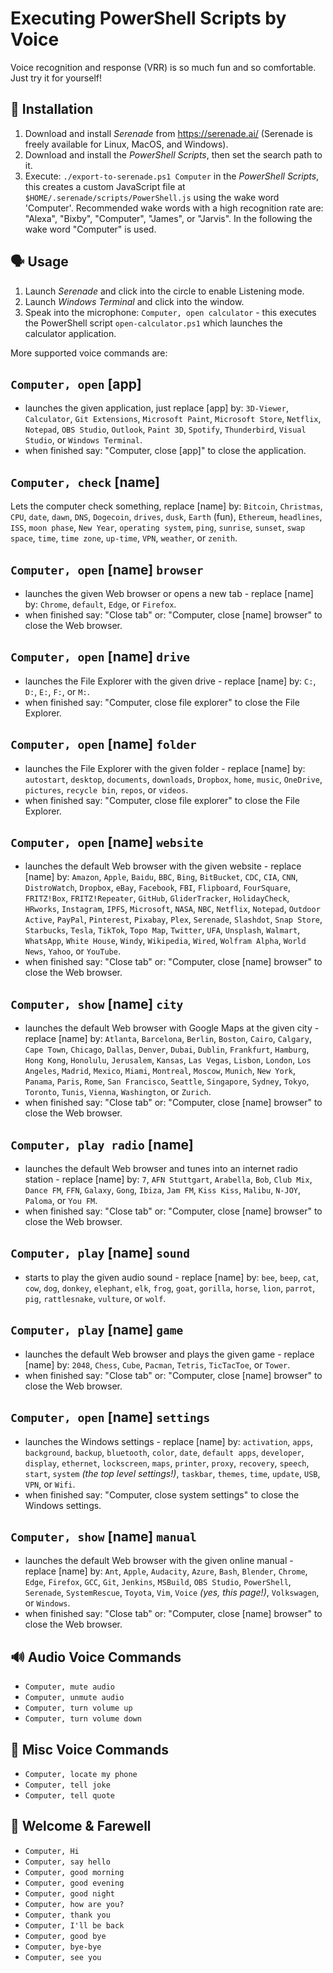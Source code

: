 Executing PowerShell Scripts by Voice
=====================================
Voice recognition and response (VRR) is so much fun and so comfortable. Just try it for yourself!


🔧 Installation
--------------
1. Download and install *Serenade* from https://serenade.ai/ (Serenade is freely available for Linux, MacOS, and Windows).
2. Download and install the *PowerShell Scripts*, then set the search path to it.
3. Execute: `./export-to-serenade.ps1 Computer` in the *PowerShell Scripts*, this creates a custom JavaScript file at `$HOME/.serenade/scripts/PowerShell.js` using the wake word 'Computer'. Recommended wake words with a high recognition rate are: "Alexa", "Bixby", "Computer", "James", or "Jarvis". In the following the wake word "Computer" is used.


🗣 Usage
-------
1. Launch *Serenade* and click into the circle to enable Listening mode.
2. Launch *Windows Terminal* and click into the window.
3. Speak into the microphone: `Computer, open calculator` - this executes the PowerShell script `open-calculator.ps1` which launches the calculator application.

More supported voice commands are:

`Computer, open` [app]
----------------------
* launches the given application, just replace [app] by: `3D-Viewer`, `Calculator`, `Git Extensions`, `Microsoft Paint`, `Microsoft Store`, `Netflix`, `Notepad`, `OBS Studio`, `Outlook`, `Paint 3D`, `Spotify`, `Thunderbird`, `Visual Studio`, or `Windows Terminal`.
* when finished say: "Computer, close [app]" to close the application.


`Computer, check` [name]
------------------------
Lets the computer check something, replace [name] by: `Bitcoin`, `Christmas`, `CPU`, `date`, `dawn`, `DNS`, `Dogecoin`, `drives`, `dusk`, `Earth` (fun), `Ethereum`, `headlines`, `ISS`, `moon phase`, `New Year`, `operating system`, `ping`, `sunrise`, `sunset`, `swap space`, `time`, `time zone`, `up-time`, `VPN`, `weather`, or `zenith`.


`Computer, open` [name] `browser`
---------------------------------
* launches the given Web browser or opens a new tab - replace [name] by: `Chrome`, `default`, `Edge`, or `Firefox`.
* when finished say: "Close tab" or: "Computer, close [name] browser" to close the Web browser.


`Computer, open` [name] `drive`
-------------------------------
* launches the File Explorer with the given drive - replace [name] by: `C:`, `D:`, `E:`, `F:`, or `M:`.
* when finished say: "Computer, close file explorer" to close the File Explorer.


`Computer, open` [name] `folder`
--------------------------------
* launches the File Explorer with the given folder - replace [name] by: `autostart`, `desktop`, `documents`, `downloads`, `Dropbox`, `home`, `music`, `OneDrive`, `pictures`, `recycle bin`, `repos`, or `videos`.
* when finished say: "Computer, close file explorer" to close the File Explorer.


`Computer, open` [name] `website`
---------------------------------
* launches the default Web browser with the given website - replace [name] by: `Amazon`, `Apple`, `Baidu`, `BBC`, `Bing`, `BitBucket`, `CDC`, `CIA`, `CNN`, `DistroWatch`, `Dropbox`, `eBay`, `Facebook`, `FBI`, `Flipboard`, `FourSquare`, `FRITZ!Box`, `FRITZ!Repeater`, `GitHub`, `GliderTracker`, `HolidayCheck`, `HRworks`, `Instagram`, `IPFS`, `Microsoft`, `NASA`, `NBC`, `Netflix`, `Notepad`, `Outdoor Active`, `PayPal`, `Pinterest`, `Pixabay`, `Plex`, `Serenade`, `Slashdot`, `Snap Store`, `Starbucks`, `Tesla`, `TikTok`, `Topo Map`, `Twitter`,  `UFA`, `Unsplash`, `Walmart`, `WhatsApp`, `White House`, `Windy`, `Wikipedia`, `Wired`, `Wolfram Alpha`, `World News`, `Yahoo`, or `YouTube`.
* when finished say: "Close tab" or: "Computer, close [name] browser" to close the Web browser.


`Computer, show` [name] `city`
------------------------------
* launches the default Web browser with Google Maps at the given city - replace [name] by: `Atlanta`, `Barcelona`, `Berlin`, `Boston`, `Cairo`, `Calgary`, `Cape Town`, `Chicago`, `Dallas`, `Denver`, `Dubai`, `Dublin`, `Frankfurt`, `Hamburg`, `Hong Kong`, `Honolulu`, `Jerusalem`, `Kansas`, `Las Vegas`, `Lisbon`, `London`, `Los Angeles`, `Madrid`, `Mexico`, `Miami`, `Montreal`, `Moscow`, `Munich`, `New York`, `Panama`, `Paris`, `Rome`, `San Francisco`, `Seattle`, `Singapore`, `Sydney`, `Tokyo`, `Toronto`, `Tunis`, `Vienna`, `Washington`, or `Zurich`.
* when finished say: "Close tab" or: "Computer, close [name] browser" to close the Web browser.


`Computer, play radio` [name]
-----------------------------
* launches the default Web browser and tunes into an internet radio station - replace [name] by: `7`, `AFN Stuttgart`, `Arabella`, `Bob`, `Club Mix`, `Dance FM`, `FFN`, `Galaxy`, `Gong`, `Ibiza`, `Jam FM`, `Kiss Kiss`, `Malibu`, `N-JOY`, `Paloma`, or `You FM`.
* when finished say: "Close tab" or: "Computer, close [name] browser" to close the Web browser.


`Computer, play` [name] `sound`
-------------------------------
* starts to play the given audio sound - replace [name] by: `bee`, `beep`, `cat`, `cow`, `dog`, `donkey`, `elephant`, `elk`, `frog`, `goat`, `gorilla`, `horse`, `lion`, `parrot`, `pig`, `rattlesnake`, `vulture`, or `wolf`.


`Computer, play` [name] `game`
------------------------------
* launches the default Web browser and plays the given game - replace [name] by: `2048`, `Chess`, `Cube`, `Pacman`, `Tetris`, `TicTacToe`, or `Tower`.
* when finished say: "Close tab" or: "Computer, close [name] browser" to close the Web browser.


`Computer, open` [name] `settings`
----------------------------------
* launches the Windows settings - replace [name] by: `activation`, `apps`, `background`, `backup`, `bluetooth`, `color`, `date`, `default apps`, `developer`, `display`, `ethernet`, `lockscreen`, `maps`, `printer`, `proxy`, `recovery`, `speech`, `start`, `system` *(the top level settings!)*, `taskbar`, `themes`, `time`, `update`, `USB`, `VPN`, or `Wifi`.
* when finished say: "Computer, close system settings" to close the Windows settings.


`Computer, show` [name] `manual`
--------------------------------
* launches the default Web browser with the given online manual - replace [name] by: `Ant`, `Apple`, `Audacity`, `Azure`, `Bash`, `Blender`, `Chrome`, `Edge`, `Firefox`, `GCC`, `Git`, `Jenkins`, `MSBuild`, `OBS Studio`, `PowerShell`, `Serenade`, `SystemRescue`, `Toyota`, `Vim`, `Voice` *(yes, this page!)*, `Volkswagen`, or `Windows`.
* when finished say: "Close tab" or: "Computer, close [name] browser" to close the Web browser.


🔊 Audio Voice Commands
------------------------
* `Computer, mute audio`
* `Computer, unmute audio`
* `Computer, turn volume up`
* `Computer, turn volume down`


💭 Misc Voice Commands
----------------------
* `Computer, locate my phone`
* `Computer, tell joke`
* `Computer, tell quote`


💬 Welcome & Farewell
---------------------
* `Computer, Hi`
* `Computer, say hello`
* `Computer, good morning`
* `Computer, good evening`
* `Computer, good night`
* `Computer, how are you?`
* `Computer, thank you`
* `Computer, I'll be back`
* `Computer, good bye`
* `Computer, bye-bye`
* `Computer, see you`
